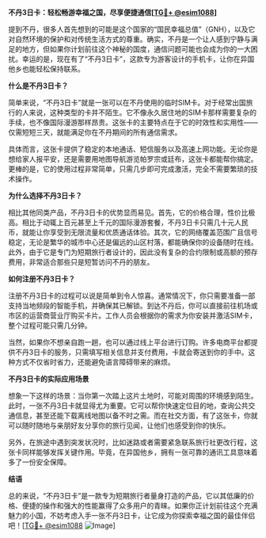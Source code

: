 **不丹3日卡：轻松畅游幸福之国，尽享便捷通信[[TG💪+ @esim1088](https://t.me/s/esim1088)]**

提到不丹，很多人首先想到的可能是这个国家的“国民幸福总值”（GNH），以及它对自然环境的保护和对传统生活方式的尊重。确实，不丹是一个让人感到宁静与满足的地方，但如果你计划前往这个神秘的国度，通信问题可能也会成为你的一大困扰。幸运的是，现在有了“不丹3日卡”，这款专为游客设计的手机卡，让你在异国他乡也能轻松保持联系。

**什么是不丹3日卡？**

简单来说，“不丹3日卡”就是一张可以在不丹使用的临时SIM卡。对于经常出国旅行的人来说，这种类型的卡并不陌生。它不像永久居住地的SIM卡那样需要复杂的手续，也不像国际漫游那样昂贵。这张卡的主要特点在于它的时效性和实用性——仅需短短三天，就能满足你在不丹期间的所有通信需求。

具体而言，这张卡提供了稳定的本地通话、短信服务以及高速上网功能。无论你是想给家人报平安，还是需要用地图导航游览帕罗宗或廷布，这张卡都能帮你搞定。更棒的是，它的使用过程非常简单，只需几步即可完成激活，完全不需要繁琐的技术操作。

**为什么选择不丹3日卡？**

相比其他同类产品，不丹3日卡的优势显而易见。首先，它的价格合理，性价比极高。相比于动辄上百元甚至上千元的国际漫游套餐，不丹3日卡只需几十元人民币，就能让你享受到无限流量和优质通话体验。其次，它的网络覆盖范围广且信号稳定，无论是繁华的城市中心还是偏远的山区村落，都能确保你的设备随时在线。此外，由于它是专门为短期旅行者设计的，因此没有复杂的合约限制或高额的预存费用，非常适合那些只是短暂访问不丹的朋友。

**如何注册不丹3日卡？**

注册不丹3日卡的过程可以说是简单到令人惊喜。通常情况下，你只需要准备一部支持当地频段的智能手机，并确保其已解锁。到达不丹后，你可以直接前往机场或市区的运营商营业厅购买卡片。工作人员会根据你的需求为你安装并激活SIM卡，整个过程可能只需几分钟。

当然，如果你不想亲自跑一趟，也可以通过线上平台进行订购。许多电商平台都提供不丹3日卡的服务，只需填写相关信息并支付费用，卡就会寄送到你的手中。这种方式不仅省时省力，还能避免语言障碍带来的麻烦。

**不丹3日卡的实际应用场景**

想象一下这样的场景：当你第一次踏上这片土地时，可能对周围的环境感到陌生。此时，一张不丹3日卡就显得尤为重要。它可以帮你快速定位目的地，查询公共交通信息，甚至还能下载离线地图以备不时之需。而在社交方面，有了这张卡，你就可以随时随地与亲朋好友分享你的旅行见闻，让他们也感受到你的快乐。

另外，在旅途中遇到突发状况时，比如迷路或者需要紧急联系旅行社更改行程，这张卡同样能够发挥关键作用。毕竟，在异国他乡，拥有一张可靠的通讯工具意味着多了一份安全保障。

**结语**

总的来说，“不丹3日卡”是一款专为短期旅行者量身打造的产品，它以其低廉的价格、便捷的操作和强大的性能赢得了众多用户的青睐。如果你正计划前往这个充满魅力的小国，不妨考虑入手一张不丹3日卡，让它成为你探索幸福之国的最佳伴侣吧！[[TG💪+ @esim1088](https://t.me/s/esim1088) ![Image](https://i.postimg.cc/4NQfJmqS/Snipaste-2025-05-13-00-14-12.png)]
